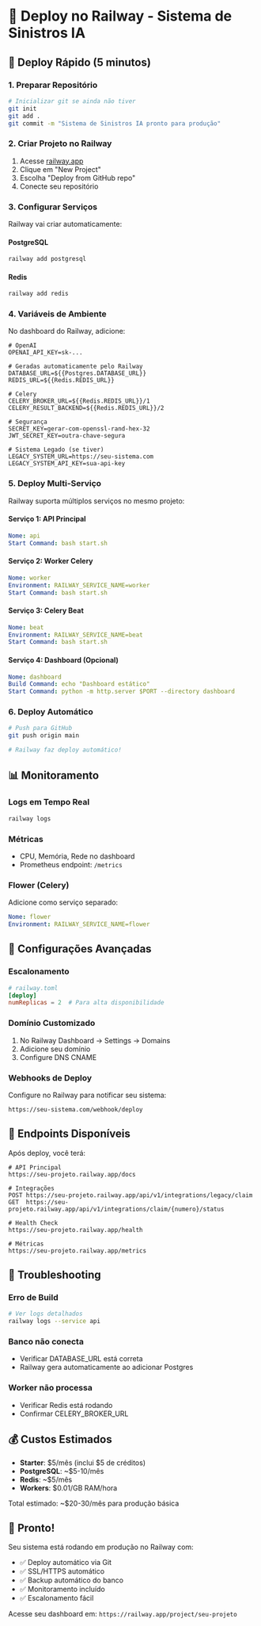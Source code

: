 # 🚄 Deploy no Railway - Sistema de Sinistros IA

## 🚀 Deploy Rápido (5 minutos)

### 1. **Preparar Repositório**

```bash
# Inicializar git se ainda não tiver
git init
git add .
git commit -m "Sistema de Sinistros IA pronto para produção"
```

### 2. **Criar Projeto no Railway**

1. Acesse [railway.app](https://railway.app)
2. Clique em "New Project"
3. Escolha "Deploy from GitHub repo"
4. Conecte seu repositório

### 3. **Configurar Serviços**

Railway vai criar automaticamente:

#### **PostgreSQL**
```bash
railway add postgresql
```

#### **Redis**
```bash
railway add redis
```

### 4. **Variáveis de Ambiente**

No dashboard do Railway, adicione:

```env
# OpenAI
OPENAI_API_KEY=sk-...

# Geradas automaticamente pelo Railway
DATABASE_URL=${{Postgres.DATABASE_URL}}
REDIS_URL=${{Redis.REDIS_URL}}

# Celery
CELERY_BROKER_URL=${{Redis.REDIS_URL}}/1
CELERY_RESULT_BACKEND=${{Redis.REDIS_URL}}/2

# Segurança
SECRET_KEY=gerar-com-openssl-rand-hex-32
JWT_SECRET_KEY=outra-chave-segura

# Sistema Legado (se tiver)
LEGACY_SYSTEM_URL=https://seu-sistema.com
LEGACY_SYSTEM_API_KEY=sua-api-key
```

### 5. **Deploy Multi-Serviço**

Railway suporta múltiplos serviços no mesmo projeto:

#### **Serviço 1: API Principal**
```yaml
Nome: api
Start Command: bash start.sh
```

#### **Serviço 2: Worker Celery**
```yaml
Nome: worker
Environment: RAILWAY_SERVICE_NAME=worker
Start Command: bash start.sh
```

#### **Serviço 3: Celery Beat**
```yaml
Nome: beat
Environment: RAILWAY_SERVICE_NAME=beat
Start Command: bash start.sh
```

#### **Serviço 4: Dashboard (Opcional)**
```yaml
Nome: dashboard
Build Command: echo "Dashboard estático"
Start Command: python -m http.server $PORT --directory dashboard
```

### 6. **Deploy Automático**

```bash
# Push para GitHub
git push origin main

# Railway faz deploy automático!
```

## 📊 Monitoramento

### **Logs em Tempo Real**
```bash
railway logs
```

### **Métricas**
- CPU, Memória, Rede no dashboard
- Prometheus endpoint: `/metrics`

### **Flower (Celery)**
Adicione como serviço separado:
```yaml
Nome: flower
Environment: RAILWAY_SERVICE_NAME=flower
```

## 🔧 Configurações Avançadas

### **Escalonamento**

```toml
# railway.toml
[deploy]
numReplicas = 2  # Para alta disponibilidade
```

### **Domínio Customizado**

1. No Railway Dashboard → Settings → Domains
2. Adicione seu domínio
3. Configure DNS CNAME

### **Webhooks de Deploy**

Configure no Railway para notificar seu sistema:
```
https://seu-sistema.com/webhook/deploy
```

## 🎯 Endpoints Disponíveis

Após deploy, você terá:

```
# API Principal
https://seu-projeto.railway.app/docs

# Integrações
POST https://seu-projeto.railway.app/api/v1/integrations/legacy/claim
GET  https://seu-projeto.railway.app/api/v1/integrations/claim/{numero}/status

# Health Check
https://seu-projeto.railway.app/health

# Métricas
https://seu-projeto.railway.app/metrics
```

## 🚨 Troubleshooting

### **Erro de Build**
```bash
# Ver logs detalhados
railway logs --service api
```

### **Banco não conecta**
- Verificar DATABASE_URL está correta
- Railway gera automaticamente ao adicionar Postgres

### **Worker não processa**
- Verificar Redis está rodando
- Confirmar CELERY_BROKER_URL

## 💰 Custos Estimados

- **Starter**: $5/mês (inclui $5 de créditos)
- **PostgreSQL**: ~$5-10/mês
- **Redis**: ~$5/mês
- **Workers**: $0.01/GB RAM/hora

Total estimado: ~$20-30/mês para produção básica

## 🎉 Pronto!

Seu sistema está rodando em produção no Railway com:
- ✅ Deploy automático via Git
- ✅ SSL/HTTPS automático
- ✅ Backup automático do banco
- ✅ Monitoramento incluído
- ✅ Escalonamento fácil

Acesse seu dashboard em: `https://railway.app/project/seu-projeto`
